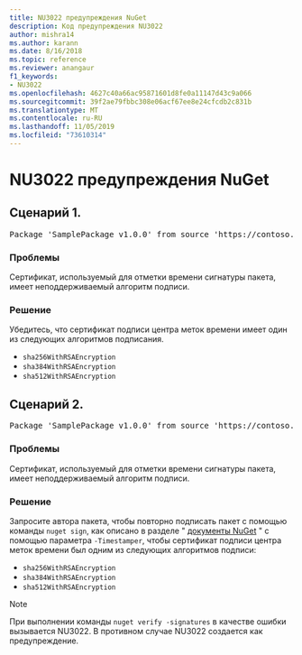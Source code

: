 ```yaml
---
title: NU3022 предупреждения NuGet
description: Код предупреждения NU3022
author: mishra14
ms.author: karann
ms.date: 8/16/2018
ms.topic: reference
ms.reviewer: anangaur
f1_keywords:
- NU3022
ms.openlocfilehash: 4627c40a66ac95871601d8fe0a11147d43c9a066
ms.sourcegitcommit: 39f2ae79fbbc308e06acf67ee8e24cfcdb2c831b
ms.translationtype: MT
ms.contentlocale: ru-RU
ms.lasthandoff: 11/05/2019
ms.locfileid: "73610314"
---
```

# <a name="nuget-warning-nu3022"></a>NU3022 предупреждения NuGet

## <a name="scenario-1"></a>Сценарий 1.

<pre>Package 'SamplePackage v1.0.0' from source 'https://contoso.com/index.json': The primary signature's timestamp certificate has an unsupported signature algorithm.</pre>

### <a name="issue"></a>Проблемы

Сертификат, используемый для отметки времени сигнатуры пакета, имеет неподдерживаемый алгоритм подписи.


### <a name="solution"></a>Решение

Убедитесь, что сертификат подписи центра меток времени имеет один из следующих алгоритмов подписания. 
* `sha256WithRSAEncryption`
* `sha384WithRSAEncryption`
* `sha512WithRSAEncryption`



## <a name="scenario-2"></a>Сценарий 2.

<pre>Package 'SamplePackage v1.0.0' from source 'https://contoso.com/index.json': The timestamp certificate has an unsupported signature algorithm (SHA1). The following algorithms are supported: SHA256RSA, SHA384RSA, SHA512RSA.</pre>

### <a name="issue"></a>Проблемы

Сертификат, используемый для отметки времени сигнатуры пакета, имеет неподдерживаемый алгоритм подписи.


### <a name="solution"></a>Решение

Запросите автора пакета, чтобы повторно подписать пакет с помощью команды `nuget sign`, как описано в разделе " [документы NuGet](https://docs.microsoft.com/nuget/create-packages/sign-a-package) " с помощью параметра `-Timestamper`, чтобы сертификат подписи центра меток времени был одним из следующих алгоритмов подписи:
* `sha256WithRSAEncryption`
* `sha384WithRSAEncryption`
* `sha512WithRSAEncryption`


> [!Note]
> При выполнении команды `nuget verify -signatures` в качестве ошибки вызывается NU3022. В противном случае NU3022 создается как предупреждение.